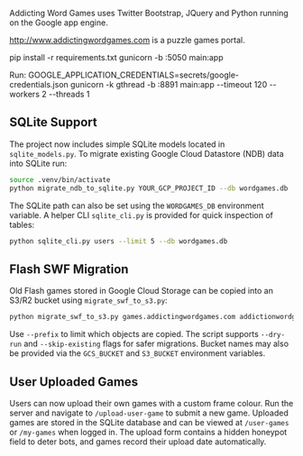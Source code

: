 

Addicting Word Games uses Twitter Bootstrap, JQuery and Python running on the Google app engine.

http://www.addictingwordgames.com is a puzzle games portal.

pip install -r requirements.txt 
gunicorn -b :5050 main:app

Run:
GOOGLE_APPLICATION_CREDENTIALS=secrets/google-credentials.json  gunicorn -k gthread -b :8891 main:app --timeout 120 --workers 2 --threads 1                 

## SQLite Support

The project now includes simple SQLite models located in `sqlite_models.py`.
To migrate existing Google Cloud Datastore (NDB) data into SQLite run:

```bash
source .venv/bin/activate
python migrate_ndb_to_sqlite.py YOUR_GCP_PROJECT_ID --db wordgames.db
```
The SQLite path can also be set using the `WORDGAMES_DB` environment variable.
A helper CLI `sqlite_cli.py` is provided for quick inspection of tables:

```bash
python sqlite_cli.py users --limit 5 --db wordgames.db
```

## Flash SWF Migration

Old Flash games stored in Google Cloud Storage can be copied into an S3/R2 bucket using `migrate_swf_to_s3.py`:

```bash
python migrate_swf_to_s3.py games.addictingwordgames.com addictionwordgamesstatic.addictingwordgames.com
```
Use `--prefix` to limit which objects are copied. The script supports `--dry-run`
and `--skip-existing` flags for safer migrations. Bucket names may also be
provided via the `GCS_BUCKET` and `S3_BUCKET` environment variables.

## User Uploaded Games

Users can now upload their own games with a custom frame colour. Run the server
and navigate to `/upload-user-game` to submit a new game. Uploaded games are
stored in the SQLite database and can be viewed at `/user-games` or `/my-games`
when logged in. The upload form contains a hidden honeypot field to deter bots,
and games record their upload date automatically.

